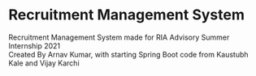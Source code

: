 # Recruitment Management System
Recruitment Management System made for RIA Advisory Summer Internship 2021
<br>
Created By Arnav Kumar, with starting Spring Boot code from Kaustubh Kale and Vijay Karchi
